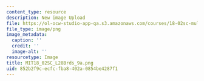 ```yaml
---
content_type: resource
description: New image Upload
file: https://ol-ocw-studio-app-qa.s3.amazonaws.com/courses/18-02sc-multivariable-calculus-fall-2010/852b2f9cecfcfba8402a0854be4287f1_MIT18_02SC_L28Brds_9a.png
file_type: image/png
image_metadata:
  caption: ''
  credit: ''
  image-alt: ''
resourcetype: Image
title: MIT18_02SC_L28Brds_9a.png
uid: 852b2f9c-ecfc-fba8-402a-0854be4287f1
---
```

